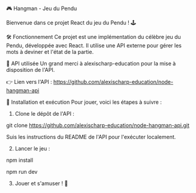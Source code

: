 🎮 Hangman - Jeu du Pendu

Bienvenue dans ce projet React du jeu du Pendu ! 🕹️

🛠️ Fonctionnement
Ce projet est une implémentation du célèbre jeu du Pendu, développée avec React. Il utilise une API externe pour gérer les mots à deviner et l'état de la partie.

🔗 API utilisée
Un grand merci à alexischarp-education pour la mise à disposition de l'API.

👉 Lien vers l'API : https://github.com/alexischarp-education/node-hangman-api

🚀 Installation et exécution
Pour jouer, voici les étapes à suivre :

1. Clone le dépôt de l'API :

git clone https://github.com/alexischarp-education/node-hangman-api.git

Suis les instructions du README de l'API pour l'exécuter localement.

2. Lancer le jeu :

npm install

npm run dev

3.  Jouer et s'amuser ! 🎉
